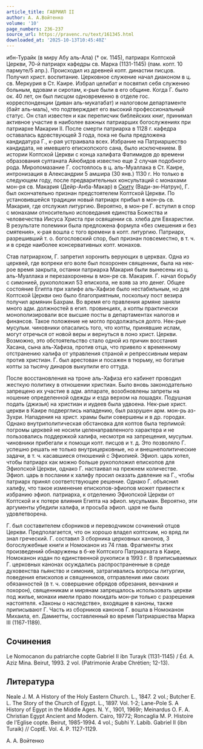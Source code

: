 ```yaml
---
article_title: ГАВРИИЛ II
author: А. А.Войтенко
volume: '10'
page_numbers: 236-237
source_url: https://pravenc.ru/text/161345.html
downloaded_at: '2025-10-13T10:45:40Z'
---
```


ибн-Турайк (в миру Абу аль-Ала) († ок. 1145), патриарх Коптcкой Церкви, 70-й патриарх кафедры св. Марка (1131-1145) (пам. копт. 10 пармуте/5 апр.). Происходил из древней копт. династии писцов. Получил христ. воспитание. Церковное служение начал диаконом в ц. св. Меркурия в Ст. Каире. Избрал целибат и посвятил себя служению больным, вдовам и сиротам, к-рые были в его общине. Когда Г. было ок. 40 лет, он был писцом одновременно в отделе гос. корреспонденции (диван аль-мукатабат) и налоговом департаменте (байт аль-маль), что подтверждает его высокий профессиональный статус. Он стал известен и как переписчик библейских книг, принимал активное участие в наиболее важных патриарших богослужениях при патриархе Макарии II. После смерти патриарха в 1128 г. кафедра оставалась вдовствующей 3 года, пока не была предложена кандидатура Г., к-рая устраивала всех. Избрание на Патриаршество кандидата, не имевшего епископского сана, было исключением. В истории Коптской Церкви с конца халифата Фатимидов до времени образования султаната Айюбидов известно еще 2 случая подобного рода. Миропомазание Г. состоялось в ц. аль-Муаллака в Ст. Каире, интронизация в Александрии 5 амшира (30 янв.) 1130 г. Но только в следующем году, после предварительных консультаций с монахами мон-ря св. Макария (Дейр-Анба-Макар) в [Скиту](https://pravenc.ru/text/Скит.html) (Вади-эн-Натрун), Г. был окончательно признан предстоятелем Коптской Церкви. По установившейся традиции новый патриарх прибыл в мон-рь св. Макария, где отслужил литургию. Вероятно, в мон-ре Г. вступил в спор с монахами относительно исповедания единства Божества и человечества Иисуса Христа при освящении св. хлеба для Евхаристии. В результате полемики была предложена формула «без смешения и без смятения», к-рая вошла с того времени в копт. литургию. Патриарх, разрешивший т. о. богословский спор, был признан повсеместно, в т. ч. и в среде наиболее консервативных копт. монахов.

Став патриархом, Г. запретил хоронить верующих в церквах. Одна из церквей, где вопреки его воле был похоронен священник, была на нек-рое время закрыта, останки патриарха Макария были вынесены из ц. аль-Муаллака и перезахоронены в мон-ре св. Макария. Г. начал борьбу с симонией, рукоположил 53 епископа, не взяв за это денег. Общее состояние Египта при халифе аль-Хафизе было нестабильным, но для Коптской Церкви оно было благоприятным, поскольку пост везира получил армянин Бахрам. Во время его правления армяне заняли много адм. должностей в егип. провинциях, а копты практически монополизировали все высшие посты в департаментах налогов и финансов. Такое положение не могло продолжаться долго. Нек-рые мусульм. чиновники опасались того, что копты, принявшие ислам, могут отречься от новой веры и вернуться в лоно христ. Церкви. Возможно, это обстоятельство стало одной из причин восстания Хасана, сына аль-Хафиза, против отца, что привело к временному отстранению халифа от управления страной и репрессивным мерам против христиан. Г. был арестован и посажен в тюрьму, но богатые копты за тысячу динаров выкупили его оттуда.

После восстановления на троне аль-Хафиза его кабинет проводил жесткую политику в отношении христиан. Было вновь законодательно запрещено их участие в адм. аппарате, возобновлены запреты на ношение определенной одежды и езда верхом на лошадях. Подушная подать (джизья) на христиан и иудеев была удвоена. Нек-рые христ. церкви в Каире подверглись нападению, был разрушен арм. мон-рь аз-Зухри. Нападения на христ. храмы были совершены и в др. городах. Однако внутриполитическая обстановка для коптов была терпимой: погромы церквей не носили целенаправленного характера и не пользовались поддержкой халифа, несмотря на запрещения, мусульм. чиновники прибегали к помощи копт. писцов и т. д. Это позволяло Г. успешно решать не только внутрицерковные, но и внешнеполитические задачи, в т. ч. касавшиеся отношений с Эфиопией. Эфиоп. царь хотел, чтобы патриарх как можно больше рукоположил епископов для Эфиопской Церкви, однако Г. настаивал на прежнем количестве. Эфиоп. царь в послании к халифу просил оказать давление на Г., чтобы патриарх принял соответствующее решение. Однако Г. объяснил халифу, что такое изменение епископов-эфиопов может привести к избранию эфиоп. патриарха, к отделению Эфиопской Церкви от Коптской и к потере влияния Египта на эфиоп. мусульман. Вероятно, эти аргументы убедили халифа, и просьба эфиоп. царя не была удовлетворена.

Г. был составителем сборников и переводчиком сочинений отцов Церкви. Предполагается, что он хорошо владел коптским, но вряд ли знал греческий. Г. составил 3 сборника церковных канонов, 3 богослужебные книги и Номоканон из 74 глав. Фрагменты этих произведений обнаружены в б-ке Коптского Патриархата в Каире, Номоканон издан по единственной рукописи в 1993 г. В приписываемых Г. церковных канонах осуждались распространенные в среде духовенства пьянство и симония, затрагивались вопросы литургии, поведения епископов и священников, отправления ими своих обязанностей (в т. ч. совершение обрядов обрезания, венчания и похорон), священникам и мирянам запрещалось использовать церкви под жилье, монахи имели право покидать мон-ри только с разрешения настоятеля. «Законы о наследстве», входящие в каноны, также приписывают Г. Часть из сборников канонов Г. вошла в Номоканон Михаила, еп. Дамиетты, составленный во время Патриаршества Марка III 
(1167-1189).

## Сочинения

Le Nomocanon du patriarche copte Gabriel II ibn Turayk (1131-1145) / Éd. A. Aziz Mina. Beirut, 1993. 2 vol. (Patrimonie Arabe Chrétien; 12-13).

## Литература

Neale J. M. A History of the Holy Eastern Church. L., 1847. 2 vol.; Butcher E. L. The Story of the Church of Egypt. L., 1897. Vol. 1-2; Lane-Pole S. A History of Egypt in the Middle Ages. N. Y., 1901, 1969r; Meinardus O. F. A. Christian Egypt Ancient and Modern. Cairo, 19772; Roncaglia M. P. Histoire de l'Eglise copte. Beirut, 1985-1994. 4 vol.; Subhi Y. Labib. Gabriel II (ibn Turaik) // CoptE. Vol. 4. P. 1127-1129.

А. А.  Войтенко
